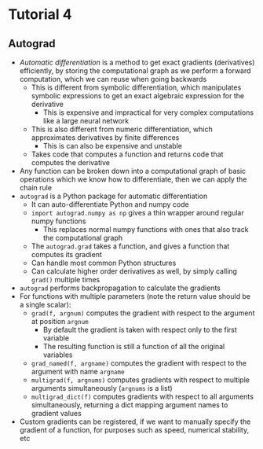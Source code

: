 # Tutorial 4

## Autograd

* *Automatic differentiation* is a method to get exact gradients (derivatives) efficiently, by storing the computational graph as we perform a forward computation, which we can reuse when going backwards
	* This is different from symbolic differentiation, which manipulates symbolic expressions to get an exact algebraic expression for the derivative
		* This is expensive and impractical for very complex computations like a large neural network
	* This is also different from numeric differentiation, which approximates derivatives by finite differences
		* This is can also be expensive and unstable
	* Takes code that computes a function and returns code that computes the derivative
* Any function can be broken down into a computational graph of basic operations which we know how to differentiate, then we can apply the chain rule
* `autograd` is a Python package for automatic differentiation
	* It can auto-differentiate Python and numpy code
	* `import autograd.numpy as np` gives a thin wrapper around regular numpy functions
		* This replaces normal numpy functions with ones that also track the computational graph
	* The `autograd.grad` takes a function, and gives a function that computes its gradient
	* Can handle most common Python structures
	* Can calculate higher order derivatives as well, by simply calling `grad()` multiple times
* `autograd` performs backpropagation to calculate the gradients
* For functions with multiple parameters (note the return value should be a single scalar):
	* `grad(f, argnum)` computes the gradient with respect to the argument at position `argnum`
		* By default the gradient is taken with respect only to the first variable
		* The resulting function is still a function of all the original variables
	* `grad_named(f, argname)` computes the gradient with respect to the argument with name `argname`
	* `multigrad(f, argnums)` computes gradients with respect to multiple arguments simultaneously (`argnums` is a list)
	* `multigrad_dict(f)` computes gradients with respect to all arguments simultaneously, returning a dict mapping argument names to gradient values
* Custom gradients can be registered, if we want to manually specify the gradient of a function, for purposes such as speed, numerical stability, etc

